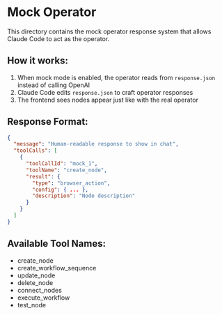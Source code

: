# Mock Operator

This directory contains the mock operator response system that allows Claude Code to act as the operator.

## How it works:

1. When mock mode is enabled, the operator reads from `response.json` instead of calling OpenAI
2. Claude Code edits `response.json` to craft operator responses
3. The frontend sees nodes appear just like with the real operator

## Response Format:

```json
{
  "message": "Human-readable response to show in chat",
  "toolCalls": [
    {
      "toolCallId": "mock_1",
      "toolName": "create_node",
      "result": {
        "type": "browser_action",
        "config": { ... },
        "description": "Node description"
      }
    }
  ]
}
```

## Available Tool Names:
- create_node
- create_workflow_sequence
- update_node
- delete_node
- connect_nodes
- execute_workflow
- test_node